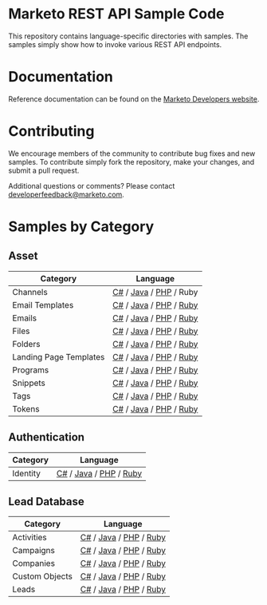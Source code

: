 # Marketo REST API Sample Code
This repository contains language-specific directories with samples.  The samples simply show how to invoke various REST API endpoints.
# Documentation
Reference documentation can be found on the [Marketo Developers website](http://developers.marketo.com).
# Contributing
We encourage members of the community to contribute bug fixes and new samples.  To contribute simply fork the repository, make your changes, and submit a pull request.

Additional questions or comments?  Please contact [developerfeedback@marketo.com](mailto:developerfeedback@marketo.com?subject=REST-Sample-Code).
# Samples by Category
## Asset
|Category | Language|
|----------|---------|
|Channels | [C#](https://github.com/Marketo/REST-Sample-Code/tree/master/c%23/Asset/Channels) / [Java](https://github.com/Marketo/REST-Sample-Code/tree/master/java/Asset/Channels) / [PHP](https://github.com/Marketo/REST-Sample-Code/tree/master/php/Asset/Channels) / Ruby|
|Email Templates | [C#](https://github.com/Marketo/REST-Sample-Code/tree/master/c%23/Asset/EmailTemplates) / [Java](https://github.com/Marketo/REST-Sample-Code/tree/master/java/Asset/EmailTemplates) / [PHP](https://github.com/Marketo/REST-Sample-Code/tree/master/php/Asset/EmailTemplates) / [Ruby](https://github.com/Marketo/REST-Sample-Code/tree/master/ruby/Asset/EmailTemplates)|
|Emails | [C#](https://github.com/Marketo/REST-Sample-Code/tree/master/c%23/Asset/Emails) / [Java](https://github.com/Marketo/REST-Sample-Code/tree/master/java/Asset/Emails) / [PHP](https://github.com/Marketo/REST-Sample-Code/tree/master/php/Asset/Emails) / [Ruby](https://github.com/Marketo/REST-Sample-Code/tree/master/ruby/Asset/Emails)|
|Files | [C#](https://github.com/Marketo/REST-Sample-Code/tree/master/c%23/Asset/Files) / [Java](https://github.com/Marketo/REST-Sample-Code/tree/master/java/Asset/Files) / [PHP](https://github.com/Marketo/REST-Sample-Code/tree/master/php/Asset/Files) / [Ruby](https://github.com/Marketo/REST-Sample-Code/tree/master/ruby/Asset/Files)|
|Folders | [C#](https://github.com/Marketo/REST-Sample-Code/tree/master/c%23/Asset/Folders) / [Java](https://github.com/Marketo/REST-Sample-Code/tree/master/java/Asset/Folders) / [PHP](https://github.com/Marketo/REST-Sample-Code/tree/master/php/Asset/Folders) / [Ruby](https://github.com/Marketo/REST-Sample-Code/tree/master/ruby/Asset/Folders)|
|Landing Page Templates | [C#](https://github.com/Marketo/REST-Sample-Code/tree/master/c%23/Asset/LandingPageTemplates) / [Java](https://github.com/Marketo/REST-Sample-Code/tree/master/java/Asset/LandingPageTemplates) / [PHP](https://github.com/Marketo/REST-Sample-Code/tree/master/php/Asset/LandingPageTemplates) / [Ruby](https://github.com/Marketo/REST-Sample-Code/tree/master/ruby/Asset/LandingPageTemplates)|
|Programs | [C#](https://github.com/Marketo/REST-Sample-Code/tree/master/c%23/Asset/Programs) / [Java](https://github.com/Marketo/REST-Sample-Code/tree/master/java/Asset/Programs) / [PHP](https://github.com/Marketo/REST-Sample-Code/tree/master/php/Asset/Programs) / [Ruby](https://github.com/Marketo/REST-Sample-Code/tree/master/ruby/Asset/Programs)|
|Snippets | [C#](https://github.com/Marketo/REST-Sample-Code/tree/master/c%23/Asset/Snippets) / [Java](https://github.com/Marketo/REST-Sample-Code/tree/master/java/Asset/Snippets) / [PHP](https://github.com/Marketo/REST-Sample-Code/tree/master/php/Asset/Snippets) / [Ruby](https://github.com/Marketo/REST-Sample-Code/tree/master/ruby/Asset/Snippets)|
|Tags | [C#](https://github.com/Marketo/REST-Sample-Code/tree/master/c%23/Asset/Tags) / [Java](https://github.com/Marketo/REST-Sample-Code/tree/master/java/Asset/Tags) / [PHP](https://github.com/Marketo/REST-Sample-Code/tree/master/php/Asset/Tags) / [Ruby](https://github.com/Marketo/REST-Sample-Code/tree/master/ruby/Asset/Tags)|
|Tokens | [C#](https://github.com/Marketo/REST-Sample-Code/tree/master/c%23/Asset/Tokens) / [Java](https://github.com/Marketo/REST-Sample-Code/tree/master/java/Asset/Tokens) / [PHP](https://github.com/Marketo/REST-Sample-Code/tree/master/php/Asset/Tokens) / [Ruby](https://github.com/Marketo/REST-Sample-Code/tree/master/ruby/Asset/Tokens)|
## Authentication
|Category | Language|
|----------|---------|
|Identity | [C#](https://github.com/Marketo/REST-Sample-Code/tree/master/c%23/Asset/Identity) / [Java](https://github.com/Marketo/REST-Sample-Code/tree/master/java/Asset/Identity) / [PHP](https://github.com/Marketo/REST-Sample-Code/tree/master/php/Asset/Identity) / [Ruby](https://github.com/Marketo/REST-Sample-Code/tree/master/ruby/Asset/Identity)|
## Lead Database
|Category | Language|
|----------|---------|
|Activities | [C#](https://github.com/Marketo/REST-Sample-Code/tree/master/c%23/Asset/Activities) / [Java](https://github.com/Marketo/REST-Sample-Code/tree/master/java/Asset/Activities) / [PHP](https://github.com/Marketo/REST-Sample-Code/tree/master/php/Asset/Activities) / [Ruby](https://github.com/Marketo/REST-Sample-Code/tree/master/ruby/Asset/Activities)|
|Campaigns | [C#](https://github.com/Marketo/REST-Sample-Code/tree/master/c%23/Asset/Campaigns) / [Java](https://github.com/Marketo/REST-Sample-Code/tree/master/java/Asset/Campaigns) / [PHP](https://github.com/Marketo/REST-Sample-Code/tree/master/php/Asset/Campaigns) / [Ruby](https://github.com/Marketo/REST-Sample-Code/tree/master/ruby/Asset/Campaigns)|
|Companies | [C#](https://github.com/Marketo/REST-Sample-Code/tree/master/c%23/Asset/Companies) / [Java](https://github.com/Marketo/REST-Sample-Code/tree/master/java/Asset/Companies) / [PHP](https://github.com/Marketo/REST-Sample-Code/tree/master/php/Asset/Companies) / [Ruby](https://github.com/Marketo/REST-Sample-Code/tree/master/ruby/Asset/Companies)|
|Custom Objects | [C#](https://github.com/Marketo/REST-Sample-Code/tree/master/c%23/Asset/CustomObjects) / [Java](https://github.com/Marketo/REST-Sample-Code/tree/master/java/Asset/CustomObjects) / [PHP](https://github.com/Marketo/REST-Sample-Code/tree/master/php/Asset/CustomObjects) / [Ruby](https://github.com/Marketo/REST-Sample-Code/tree/master/ruby/Asset/CustomObjects)|
|Leads | [C#](https://github.com/Marketo/REST-Sample-Code/tree/master/c%23/Asset/Leads) / [Java](https://github.com/Marketo/REST-Sample-Code/tree/master/java/Asset/Leads) / [PHP](https://github.com/Marketo/REST-Sample-Code/tree/master/php/Asset/Leads) / [Ruby](https://github.com/Marketo/REST-Sample-Code/tree/master/ruby/Asset/Leads)|
